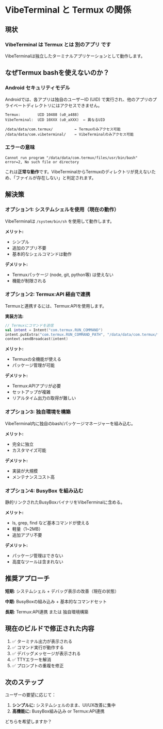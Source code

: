 # VibeTerminal と Termux の関係

## 現状

### VibeTerminal は Termux とは **別のアプリ** です

VibeTerminalは独立したターミナルアプリケーションとして動作します。

## なぜTermux bashを使えないのか？

### Android セキュリティモデル

Androidでは、各アプリは独自のユーザーID (UID) で実行され、他のアプリのプライベートディレクトリにはアクセスできません。

```
Termux:        UID 10488 (u0_a488)
VibeTerminal:  UID 10XXX (u0_aXXX)  ← 異なるUID

/data/data/com.termux/          ← Termuxのみアクセス可能
/data/data/com.vibeterminal/    ← VibeTerminalのみアクセス可能
```

### エラーの意味

```
Cannot run program "/data/data/com.termux/files/usr/bin/bash"
error=2, No such file or directory
```

これは**正常な動作**です。VibeTerminalからTermuxのディレクトリが見えないため、「ファイルが存在しない」と判定されます。

## 解決策

### オプション1: システムシェルを使用（現在の動作）

VibeTerminalは `/system/bin/sh` を使用して動作します。

**メリット:**
- シンプル
- 追加のアプリ不要
- 基本的なシェルコマンドは動作

**デメリット:**
- Termuxパッケージ (node, git, python等) は使えない
- 機能が制限される

### オプション2: Termux:API 経由で連携

Termuxと連携するには、Termux:APIを使用します。

**実装方法:**
```kotlin
// Termuxにコマンドを送信
val intent = Intent("com.termux.RUN_COMMAND")
intent.putExtra("com.termux.RUN_COMMAND_PATH", "/data/data/com.termux/files/usr/bin/ls")
context.sendBroadcast(intent)
```

**メリット:**
- Termuxの全機能が使える
- パッケージ管理が可能

**デメリット:**
- Termux:APIアプリが必要
- セットアップが複雑
- リアルタイム出力の取得が難しい

### オプション3: 独自環境を構築

VibeTerminal内に独自のbash/パッケージマネージャーを組み込む。

**メリット:**
- 完全に独立
- カスタマイズ可能

**デメリット:**
- 実装が大規模
- メンテナンスコスト高

### オプション4: BusyBox を組み込む

静的リンクされたBusyBoxバイナリをVibeTerminalに含める。

**メリット:**
- ls, grep, find など基本コマンドが使える
- 軽量（1~2MB）
- 追加アプリ不要

**デメリット:**
- パッケージ管理はできない
- 高度なツールは含まれない

## 推奨アプローチ

**短期:** システムシェル + デバッグ表示の改善（現在の状態）

**中期:** BusyBoxの組み込み + 基本的なコマンドセット

**長期:** Termux:API連携 または 独自環境構築

## 現在のビルドで修正された内容

1. ✅ ターミナル出力が表示される
2. ✅ コマンド実行が動作する
3. ✅ デバッグメッセージが表示される
4. ✅ TTYエラーを解消
5. ✅ プロンプトの重複を修正

## 次のステップ

ユーザーの要望に応じて：

1. **シンプルに:** システムシェルのまま、UI/UX改善に集中
2. **高機能に:** BusyBox組み込み or Termux:API連携

どちらを希望しますか？
